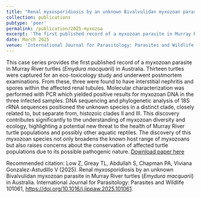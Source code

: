 ```yaml
---
title: "Renal myxosporidiosis by an unknown Bivalvulidan myxozoan parasite in Murray River turtles (<i>Emydura macquarii</i>) in Australia"
collection: publications
pubtype: 'peer'
permalink: /publication/2025-myxozoa
excerpt: 'The first published record of a myxozoan parasite in Murray River turtles (<i>Emydura macquarii</i>) in Australia'
date: March 2025
venue: 'International Journal for Parasitology: Parasites and Wildlife'
---
```

This case series provides the first published record of a myxozoan parasite in Murray River turtles (<i>Emydura macquarii</i>) in Australia. Thirteen turtles were captured for an eco-toxicology study and underwent postmortem examinations. From these, three were found to have interstitial nephritis and spores within the affected renal tubules. Molecular characterization was performed with PCR which yielded positive results for myxozoan DNA in the three infected samples. DNA sequencing and phylogenetic analysis of 18S rRNA sequences positioned the unknown species in a distinct clade, closely related to, but separate from, histozoic clades II and III. This discovery contributes significantly to the understanding of myxozoan diversity and ecology, highlighting a potential new threat to the health of Murray River turtle populations and possibly other aquatic reptiles. The discovery of this myxozoan species not only broadens the known host range of myxozoans but also raises concerns about the conservation of affected turtle populations due to its possible pathogenic nature.
[Download paper here](https://www.sciencedirect.com/science/article/pii/S2213224425000264)

Recommended citation: Low Z, Greay TL, Abdullah S, Chapman PA, Viviana Gonzalez-Astudillo V (2025). Renal myxosporidiosis by an unknown Bivalvulidan myxozoan parasite in Murray River turtles (<i>Emydura macquarii</i>) in Australia. 
International Journal for Parasitology: Parasites and Wildlife 101061, https://doi.org/10.1016/j.ijppaw.2025.101061.
